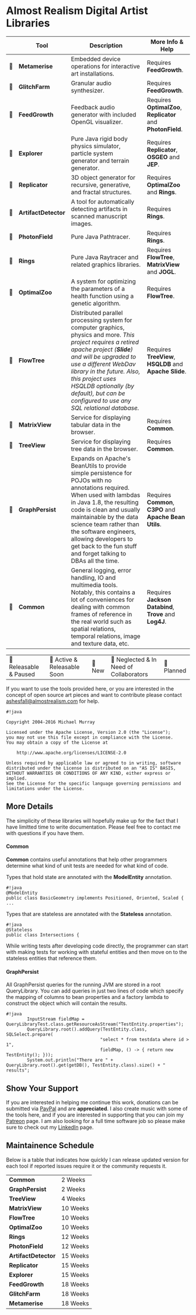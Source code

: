 # Almost Realism Digital Artist Libraries #

|   | Tool | Description | More Info & Help |
|---|---|---|---|
|💜| **Metamerise** | Embedded device operations for interactive art installations. | Requires **FeedGrowth**. |
|🍎| **GlitchFarm** | Granular audio synthesizer. | Requires **FeedGrowth**. |
|🔵| **FeedGrowth** | Feedback audio generator with included OpenGL visualizer. | Requires **OptimalZoo**, **Replicator** and **PhotonField**. |
|🍏| **Explorer** | Pure Java rigid body physics simulator, particle system generator and terrain generator. | Requires **Replicator**, **OSGEO** and **JEP**. |
|🍏| **Replicator** | 3D object generator for recursive, generative, and fractal structures. | Requires **OptimalZoo** and **Rings**. |
|🔶| **ArtifactDetector** | A tool for automatically detecting artifacts in scanned manuscript images. | Requires **Rings**. |
|🍎| **PhotonField** | Pure Java Pathtracer. | Requires **Rings**. |
|🔶| **Rings** | Pure Java Raytracer and related graphics libraries. | Requires **FlowTree**, **MatrixView** and **JOGL**. |
|🍎| **OptimalZoo** | A system for optimizing the parameters of a health function using a genetic algorithm. | Requires **FlowTree**. |
|🔶| **FlowTree** | Distributed parallel processing system for computer graphics, physics and more. *This project requires a retired apache project (**Slide**) and will be upgraded to use a different WebDav library in the future. Also, this project uses HSQLDB optionally (by default), but can be configured to use any SQL relational database.* | Requires **TreeView**, **HSQLDB** and **Apache Slide**. |
|🔶| **MatrixView** | Service for displaying tabular data in the browser. | Requires **Common**. |
|🔵| **TreeView** | Service for displaying tree data in the browser. | Requires **Common**. |
|🔵| **GraphPersist** | Expands on Apache's BeanUtils to provide simple persistence for POJOs with no annotations required. When used with lambdas in Java 1.8, the resulting code is clean and usually maintainable by the data science team rather than the software engineers, allowing developers to get back to the fun stuff and forget talking to DBAs all the time. | Requires **Common**, **C3PO** and **Apache Bean Utils**. |
|🔶| **Common** | General logging, error handling, IO and multimedia tools. Notably, this contains a lot of conveniences for dealing with common frames of reference in the real world such as spatial relations, temporal relations, image and texture data, etc. | Requires **Jackson Databind**, **Trove** and **Log4J**. |

|   |   |   |   |   |
|---|---|---|---|---|
|🔶 Releasable & Paused | 🔵 Active & Releasable Soon | 🍏 New | 🍎 Neglected & In Need of Collaborators | 💜 Planned |

If you want to use the tools provided here, or you are interested in the concept of open source
art pieces and want to contribute please contact ashesfall@almostrealism.com for help.

```
#!java

Copyright 2004-2016 Michael Murray

Licensed under the Apache License, Version 2.0 (the "License");
you may not use this file except in compliance with the License.
You may obtain a copy of the License at

    http://www.apache.org/licenses/LICENSE-2.0

Unless required by applicable law or agreed to in writing, software
distributed under the License is distributed on an "AS IS" BASIS,
WITHOUT WARRANTIES OR CONDITIONS OF ANY KIND, either express or implied.
See the License for the specific language governing permissions and
limitations under the License.
```

## More Details ##

The simplicity of these libraries will hopefully make up for the fact that I have limitted time to write documentation. Please feel free to contact me with questions if you have them.

#### Common ####

**Common** contains useful annotations that help other programmers determine what kind of unit tests are needed for what kind of code.

Types that hold state are annotated with the **ModelEntity** annotation.
```
#!java
@ModelEntity
public class BasicGeometry implements Positioned, Oriented, Scaled {
...
```

Types that are stateless are annotated with the **Stateless** annotation.
```
#!java
@Stateless
public class Intersections {
```

While writing tests after developing code directly, the programmer can start with making tests for working with stateful entities and then move on to the stateless entities that reference them.

#### GraphPersist ####

All GraphPersist queries for the running JVM are stored in a root QueryLibrary. You can add queries in just two lines of code which specify the mapping of columns to bean properties and a factory lambda to construct the object which will contain the results.

```
#!java
		InputStream fieldMap = QueryLibraryTest.class.getResourceAsStream("TestEntity.properties");
		QueryLibrary.root().addQuery(TestEntity.class, SQLSelect.prepare(
									"select * from testdata where id > 1",
									fieldMap, () -> { return new TestEntity(); }));	
		System.out.println("There are " + QueryLibrary.root().get(getDB(), TestEntity.class).size() + " results";
```

## Show Your Support ##

If you are interested in helping me continue this work, donations can be submitted via [PayPal](https://paypal.me/discomike) and are **appreciated**. I also create music with some of the tools here, and if you are interested in supporting that you can join my [Patreon](https://www.patreon.com/user?u=3646756) page. I am also looking for a full time software job so please make sure to check out my [LinkedIn](https://www.linkedin.com/in/ashesfall) page.

## Maintainence Schedule ##

Below is a table that indicates how quickly I can release updated version for each tool if reported issues require it or the community requests it.

|   |   |
|---|---|
| **Common** | 2 Weeks |
| **GraphPersist** | 2 Weeks |
| **TreeView** | 4 Weeks |
| **MatrixView** | 10 Weeks |
| **FlowTree** | 10 Weeks |
| **OptimalZoo** | 10 Weeks |
| **Rings** | 12 Weeks |
| **PhotonField** | 12 Weeks |
| **ArtifactDetector** | 15 Weeks |
| **Replicator** | 15 Weeks |
| **Explorer** | 15 Weeks |
| **FeedGrowth** | 18 Weeks |
| **GlitchFarm** | 18 Weeks |
| **Metamerise** | 18 Weeks |